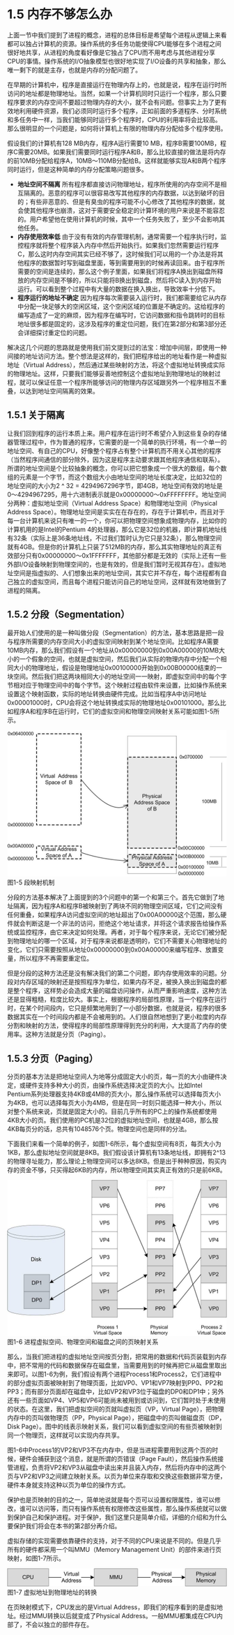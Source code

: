 # 1.5 内存不够怎么办

上面一节中我们提到了进程的概念，进程的总体目标是希望每个进程从逻辑上来看都可以独占计算机的资源。操作系统的多任务功能使得CPU能够在多个进程之间很好地共享，从进程的角度看好像是它独占了CPU而不用考虑与其他进程分享CPU的事情。操作系统的I/O抽象模型也很好地实现了I/O设备的共享和抽象，那么唯一剩下的就是主存，也就是内存的分配问题了。

在早期的计算机中，程序是直接运行在物理内存上的，也就是说，程序在运行时所访问的地址都是物理地址。当然，如果一个计算机同时只运行一个程序，那么只要程序要求的内存空间不要超过物理内存的大小，就不会有问题。但事实上为了更有效地利用硬件资源，我们必须同时运行多个程序，正如前面的多道程序、分时系统和多任务中一样，当我们能够同时运行多个程序时，CPU的利用率将会比较高。那么很明显的一个问题是，如何将计算机上有限的物理内存分配给多个程序使用。

假设我们的计算机有128 MB内存，程序A运行需要10 MB，程序B需要100MB，程序C需要20MB。如果我们需要同时运行程序A和B，那么比较直接的做法是将内存的前10MB分配给程序A，10MB～110MB分配给B。这样就能够实现A和B两个程序同时运行，但是这种简单的内存分配策略问题很多。

- **地址空间不隔离** 所有程序都直接访问物理地址，程序所使用的内存空间不是相互隔离的。恶意的程序可以很容易改写其他程序的内存数据，以达到破坏的目的；有些非恶意的、但是有臭虫的程序可能不小心修改了其他程序的数据，就会使其他程序也崩溃，这对于需要安全稳定的计算环境的用户来说是不能容忍的。用户希望他在使用计算机的时候，其中一个任务失败了，至少不会影响其他任务。
- **内存使用效率低** 由于没有有效的内存管理机制，通常需要一个程序执行时，监控程序就将整个程序装入内存中然后开始执行。如果我们忽然需要运行程序C，那么这时内存空间其实已经不够了，这时候我们可以用的一个办法是将其他程序的数据暂时写到磁盘里面，等到需要用到的时候再读回来。由于程序所需要的空间是连续的，那么这个例子里面，如果我们将程序A换出到磁盘所释放的内存空间是不够的，所以只能将B换出到磁盘，然后将C读入到内存开始运行。可以看到整个过程中有大量的数据在换入换出，导致效率十分低下。
- **程序运行的地址不确定** 因为程序每次需要装入运行时，我们都需要给它从内存中分配一块足够大的空闲区域，这个空闲区域的位置是不确定的。这给程序的编写造成了一定的麻烦，因为程序在编写时，它访问数据和指令跳转时的目标地址很多都是固定的，这涉及程序的重定位问题，我们在第2部分和第3部分还会详细探讨重定位的问题。

解决这几个问题的思路就是使用我们前文提到过的法宝：增加中间层，即使用一种间接的地址访问方法。整个想法是这样的，我们把程序给出的地址看作是一种虚拟地址（Virtual Address），然后通过某些映射的方法，将这个虚拟地址转换成实际的物理地址。这样，只要我们能够妥善地控制这个虚拟地址到物理地址的映射过程，就可以保证任意一个程序所能够访问的物理内存区域跟另外一个程序相互不重叠，以达到地址空间隔离的效果。

## 1.5.1 关于隔离

让我们回到程序的运行本质上来。用户程序在运行时不希望介入到这些复杂的存储器管理过程中，作为普通的程序，它需要的是一个简单的执行环境，有一个单一的地址空间、有自己的CPU，好像整个程序占有整个计算机而不用关心其他的程序（当然程序间通信的部分除外，因为这是程序主动要求跟其他程序通信和联系）。所谓的地址空间是个比较抽象的概念，你可以把它想象成一个很大的数组，每个数组的元素是一个字节，而这个数组大小由地址空间的地址长度决定，比如32位的地址空间的大小为2 \^ 32 = 4294967296字节，即4GB，地址空间有效的地址是 0～4294967295，用十六进制表示就是0x00000000～0xFFFFFFFF。地址空间分两种：虚拟地址空间（Virtual Address Space）和物理地址空间（Physical Address Space）。物理地址空间是实实在在存在的，存在于计算机中，而且对于每一台计算机来说只有唯一的一个，你可以把物理空间想象成物理内存，比如你的计算机用的是Intel的Pentium 4的处理器，那么它是32位的机器，即计算机地址线有32条（实际上是36条地址线，不过我们暂时认为它只是32条），那么物理空间就有4GB。但是你的计算机上只装了512MB的内存，那么其实物理地址的真正有效部分只有0x00000000～0x1FFFFFFF，其他部分都是无效的（实际上还有一些外部I/O设备映射到物理空间的，也是有效的，但是我们暂时无视其存在）。虚拟地址空间是指虚拟的、人们想象出来的地址空间，其实它并不存在，每个进程都有自己独立的虚拟空间，而且每个进程只能访问自己的地址空间，这样就有效地做到了进程的隔离。

## 1.5.2 分段（Segmentation）

最开始人们使用的是一种叫做分段（Segmentation）的方法，基本思路是把一段与程序所需要的内存空间大小的虚拟空间映射到某个地址空间。比如程序A需要10MB内存，那么我们假设有一个地址从0x00000000到0x00A00000的10MB大小的一个假象的空间，也就是虚拟空间，然后我们从实际的物理内存中分配一个相同大小的物理地址，假设是物理地址0x00100000开始到0x00B00000结束的一块空间。然后我们把这两块相同大小的地址空间一一映射，即虚拟空间中的每个字节相对应于物理空间中的每个字节。这个映射过程由软件来设置，比如操作系统来设置这个映射函数，实际的地址转换由硬件完成。比如当程序A中访问地址0x00001000时，CPU会将这个地址转换成实际的物理地址0x00101000。那么比如程序A和程序B在运行时，它们的虚拟空间和物理空间映射关系可能如图1-5所示。

![图1-5 段映射机制](images/1-5.jpg)\
图1-5 段映射机制

分段的方法基本解决了上面提到的3个问题中的第一个和第三个。首先它做到了地址隔离，因为程序A和程序B被映射到了两块不同的物理空间区域，它们之间没有任何重叠，如果程序A访问虚拟空间的地址超出了0x00A00000这个范围，那么硬件就会判断这是一个非法的访问，拒绝这个地址请求，并将这个请求报告给操作系统或监控程序，由它来决定如何处理。再者，对于每个程序来说，无论它们被分配到物理地址的哪一个区域，对于程序来说都是透明的，它们不需要关心物理地址的变化，它们只需要按照从地址0x00000000到0x00A00000来编写程序、放置变量，所以程序不再需要重定位。

但是分段的这种方法还是没有解决我们的第二个问题，即内存使用效率的问题。分段对内存区域的映射还是按照程序为单位，如果内存不足，被换入换出到磁盘的都是整个程序，这样势必会造成大量的磁盘访问操作，从而严重影响速度，这种方法还是显得粗糙，粒度比较大。事实上，根据程序的局部性原理，当一个程序在运行时，在某个时间段内，它只是频繁地用到了一小部分数据，也就是说，程序的很多数据其实在一个时间段内都是不会被用到的。人们很自然地想到了更小粒度的内存分割和映射的方法，使得程序的局部性原理得到充分的利用，大大提高了内存的使用率。这种方法就是分页（Paging）。

## 1.5.3 分页（Paging）

分页的基本方法是把地址空间人为地等分成固定大小的页，每一页的大小由硬件决定，或硬件支持多种大小的页，由操作系统选择决定页的大小。比如Intel Pentium系列处理器支持4KB或4MB的页大小，那么操作系统可以选择每页大小为4KB，也可以选择每页大小为4MB，但是在同一时刻只能选择一种大小，所以对整个系统来说，页就是固定大小的。目前几乎所有的PC上的操作系统都使用4KB大小的页。我们使用的PC机是32位的虚拟地址空间，也就是4GB，那么按4KB每页分的话，总共有1048576个页。物理空间也是同样的分法。

下面我们来看一个简单的例子，如图1-6所示，每个虚拟空间有8页，每页大小为1KB，那么虚拟地址空间就是8KB。我们假设该计算机有13条地址线，即拥有2\^13的物理寻址能力，那么理论上物理空间可以多达8KB。但是出于种种原因，购买内存的资金不够，只买得起6KB的内存，所以物理空间其实真正有效的只是前6KB。

![图1-6 进程虚拟空间、物理空间和磁盘之间的页映射关系](images/1-6.jpg)\
图1-6 进程虚拟空间、物理空间和磁盘之间的页映射关系

那么，当我们把进程的虚拟地址空间按页分割，把常用的数据和代码页装载到内存中，把不常用的代码和数据保存在磁盘里，当需要用到的时候再把它从磁盘里取出来即可。以图1-6为例，我们假设有两个进程Process1和Process2，它们进程中的部分虚拟页面被映射到了物理页面，比如VP0、VP1和VP7映射到PP0、PP2和PP3；而有部分页面却在磁盘中，比如VP2和VP3位于磁盘的DP0和DP1中；另外还有一些页面如VP4、VP5和VP6可能尚未被用到或访问到，它们暂时处于未使用的状态。在这里，我们把虚拟空间的页就叫虚拟页（VP，Virtual Page），把物理内存中的页叫做物理页（PP，Physical Page），把磁盘中的页叫做磁盘页（DP，Disk Page）。图中的线表示映射关系，我们可以看到虚拟空间的有些页被映射到同一个物理页，这样就可以实现内存共享。

图1-6中Process1的VP2和VP3不在内存中，但是当进程需要用到这两个页的时候，硬件会捕获到这个消息，就是所谓的页错误（Page Fault），然后操作系统接管进程，负责将VP2和VP3从磁盘中读出来并且装入内存，然后将内存中的这两个页与VP2和VP3之间建立映射关系。以页为单位来存取和交换这些数据非常方便，硬件本身就支持这种以页为单位的操作方式。

保护也是页映射的目的之一，简单地说就是每个页可以设置权限属性，谁可以修改，谁可以访问等，而只有操作系统有权限修改这些属性，那么操作系统就可以做到保护自己和保护进程。对于保护，我们这里只是简单介绍，详细的介绍和为什么要保护我们将会在本书的第2部分再介绍。

虚拟存储的实现需要依靠硬件的支持，对于不同的CPU来说是不同的。但是几乎所有的硬件都采用一个叫MMU（Memory Management Unit）的部件来进行页映射，如图1-7所示。

![图1-7 虚拟地址到物理地址的转换](images/1-7.jpg)\
图1-7 虚拟地址到物理地址的转换

在页映射模式下，CPU发出的是Virtual Address，即我们的程序看到的是虚拟地址。经过MMU转换以后就变成了Physical Address。一般MMU都集成在CPU内部了，不会以独立的部件存在。
